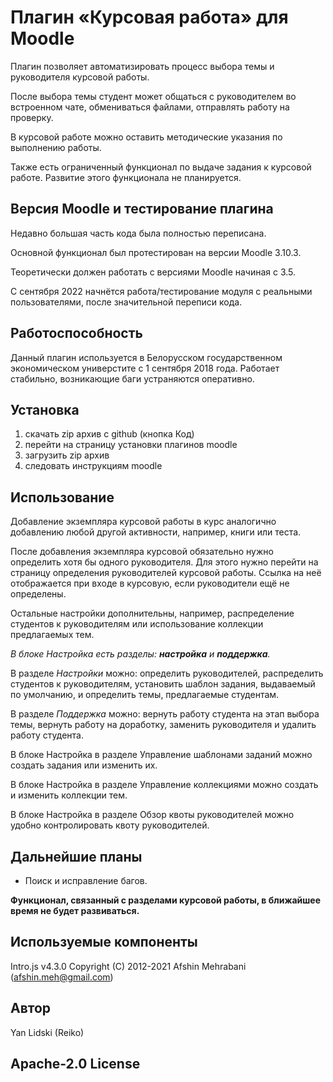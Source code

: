 # Плагин «Курсовая работа» для Moodle

Плагин позволяет автоматизировать процесс выбора темы и руководителя курсовой работы.

После выбора темы студент может общаться с руководителем во встроенном чате, обмениваться файлами, отправлять работу на проверку.

В курсовой работе можно оставить методические указания по выполнению работы.

Также есть ограниченный функционал по выдаче задания к курсовой работе. 
Развитие этого функционала не планируется.

## Версия Moodle и тестирование плагина

Недавно большая часть кода была полностью переписана.

Основной функционал был протестирован на версии Moodle 3.10.3.

Теоретически должен работать с версиями Moodle начиная с 3.5.

С сентября 2022 начнётся работа/тестирование модуля с реальными пользователями,
после значительной переписи кода.

## Работоспособность
Данный плагин используется в Белорусском государственном экономическом универстите с 1 сентября 2018 года. Работает стабильно, возникающие баги устраняются оперативно.

## Установка
1. скачать zip архив с github (кнопка Код)
3. перейти на страницу установки плагинов moodle
4. загрузить zip архив
5. следовать инструкциям moodle

## Использование

Добавление экземпляра курсовой работы в курс аналогично добавлению любой другой активности, например, книги или теста.

После добавления экземпляра курсовой обязательно нужно определить хотя бы одного руководителя. Для этого нужно перейти на страницу определения руководителей курсовой работы. Ссылка на неё отображается при входе в курсовую, если руководители ещё не определены.

Остальные настройки дополнительны, например, распределение студентов к руководителям или использование коллекции предлагаемых тем.

*В блоке Настройка есть разделы: **настройка** и **поддержка**.*

В разделе *Настройки* можно: определить руководителей, распределить студентов к руководителям, установить шаблон задания, выдаваемый по умолчанию, и определить темы, предлагаемые студентам.

В разделе *Поддержка* можно: вернуть работу студента на этап выбора темы, вернуть работу на доработку, заменить руководителя и удалить работу студента.

В блоке Настройка в разделе Управление шаблонами заданий можно создать задания или изменить их.

В блоке Настройка в разделе Управление коллекциями можно создать и изменить коллекции тем.

В блоке Настройка в разделе Обзор квоты руководителей можно удобно контролировать квоту руководителей.

## Дальнейшие планы
* Поиск и исправление багов.

**Функционал, связанный с разделами курсовой работы, в ближайшее время не будет развиваться.**

## Используемые компоненты

Intro.js v4.3.0 Copyright (C) 2012-2021 Afshin Mehrabani (afshin.meh@gmail.com)

## Автор
Yan Lidski (Reiko)

## Apache-2.0 License 
